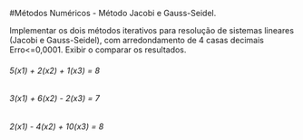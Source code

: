 #Métodos Numéricos - Método Jacobi e Gauss-Seidel.

Implementar os dois métodos iterativos para resolução de sistemas lineares (Jacobi e Gauss-Seidel), com arredondamento de 4 casas decimais Erro<=0,0001. Exibir o comparar os resultados.

###### 5(x1) + 2(x2) + 1(x3) = 8
###### 3(x1) + 6(x2) - 2(x3) = 7
###### 2(x1) - 4(x2) + 10(x3) = 8